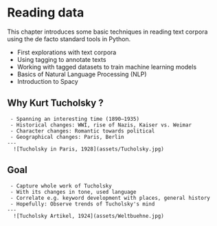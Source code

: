 
# Reading data

This chapter introduces some basic techniques in reading text corpora using the de facto standard tools in Python.  

 - First explorations with text corpora
 - Using tagging to annotate texts
 - Working with tagged datasets to train machine learning models
 - Basics of Natural Language Processing (NLP)
 - Introduction to Spacy

## Why Kurt Tucholsky ?

 ```{panels}
  - Spanning an interesting time (1890–1935)
  - Historical changes: WWI, rise of Nazis, Kaiser vs. Weimar
  - Character changes: Romantic towards political
  - Geographical changes: Paris, Berlin      
 ---
   ![Tucholsky in Paris, 1928](assets/Tucholsky.jpg)
 ```

## Goal

 ```{panels}
  - Capture whole work of Tucholsky
  - With its changes in tone, used language
  - Correlate e.g. keyword development with places, general history
  - Hopefully: Observe trends of Tucholsky's mind
 ---
   ![Tucholsky Artikel, 1924](assets/Weltbuehne.jpg)
 ```
